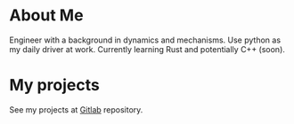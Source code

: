 # About Me
Engineer with a background in dynamics and mechanisms.  Use python as my daily driver at work. Currently learning Rust and potentially C++ (soon).
# My projects
See my projects at [Gitlab](https://gitlab.com/schemin-raptor) repository.

<!---
schemin-raptor/schemin-raptor is a ✨ special ✨ repository because its `README.md` (this file) appears on your GitHub profile.
You can click the Preview link to take a look at your changes.
--->

